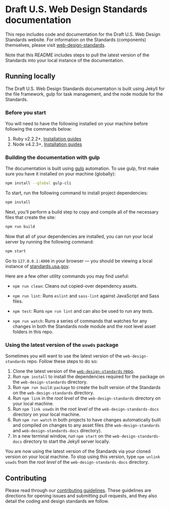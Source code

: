 # Draft U.S. Web Design Standards documentation

This repo includes code and documentation for the Draft U.S. Web Design Standards website. For information on the Standards (components) themselves, please visit [web-design-standards](https://github.com/18F/web-design-standards).

Note that this README includes steps to pull the latest version of the Standards into your local instance of the documentation.

## Running locally

The Draft U.S. Web Design Standards documentation is built using Jekyll for the file framework, gulp for task management, and the node module for the Standards.

### Before you start

You will need to have the following installed on your machine before following the commands below:

1. Ruby v2.2.2+, [Installation guides](https://www.ruby-lang.org/en/documentation/installation/)
1. Node v4.2.3+, [Installation guides](https://nodejs.org/en/download/)

### Building the documentation with gulp

The documentation is built using [gulp](http://gulpjs.com/) automation. To use gulp, first make sure you have it installed on your machine (globally):

```sh
npm install --global gulp-cli
```

To start, run the following command to install project dependencies:

```sh
npm install
```

Next, you’ll perform a build step to copy and compile all of the necessary files that create the site:

```sh
npm run build
```

Now that all of your dependencies are installed, you can run your local server by running the following command:

```sh
npm start
```

Go to `127.0.0.1:4000` in your browser — you should be viewing a local instance of [standards.usa.gov](https://standards.usa.gov).

Here are a few other utility commands you may find useful:

- `npm run clean`: Cleans out copied-over dependency assets.

- `npm run lint`: Runs `eslint` and `sass-lint` against JavaScript and Sass files.

- `npm test`: Runs `npm run lint` and can also be used to run any tests.

- `npm run watch`: Runs a series of commands that watches for any changes in both the Standards node module and the root level asset folders in this repo.

### Using the latest version of the `uswds` package

Sometimes you will want to use the latest version of the `web-design-standards` repo. Follow these steps to do so:

1. Clone the latest version of the [`web-design-standards` repo](https://github.com/18F/web-design-standards/tree/staging).
1. Run `npm install` to install the dependencies required for the package on the `web-design-standards` directory.
1. Run `npm run build:package` to create the built version of the Standards on the `web-design-standards` directory.
1. Run `npm link` in the _root level_ of the `web-design-standards` directory on your local machine.
1. Run `npm link uswds` in the _root level_ of the `web-design-standards-docs` directory on your local machine.
1. Run `npm run watch` in both projects to have changes automatically built and compiled on changes to any asset files (the `web-design-standards` and `web-design-standards-docs` directory).
1. In a new terminal window, run `npm start` on the `web-design-standards-docs` directory to start the Jekyll server locally.

You are now using the latest version of the Standards via your cloned version on your local machine. To stop using this version, type `npm unlink uswds` from the _root level_ of the `web-design-standards-docs` directory.

## Contributing

Please read through our [contributing guidelines](CONTRIBUTING.md). These guidelines are directions for opening issues and submitting pull requests, and they also detail the coding and design standards we follow.
